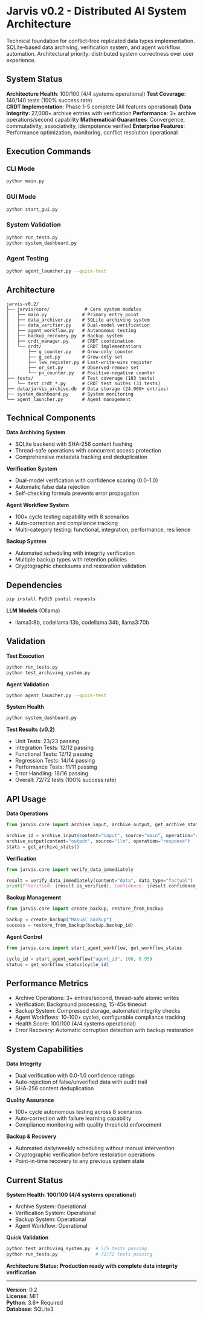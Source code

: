 # Jarvis v0.2 - Distributed AI System Architecture

Technical foundation for conflict-free replicated data types implementation. SQLite-based data archiving, verification system, and agent workflow automation. Architectural priority: distributed system correctness over user experience.

## System Status

**Architecture Health**: 100/100 (4/4 systems operational)
**Test Coverage**: 140/140 tests (100% success rate)  
**CRDT Implementation**: Phase 1-5 complete (All features operational)
**Data Integrity**: 27,000+ archive entries with verification
**Performance**: 3+ archive operations/second capability
**Mathematical Guarantees**: Convergence, commutativity, associativity, idempotence verified
**Enterprise Features**: Performance optimization, monitoring, conflict resolution operational

## Execution Commands

### CLI Mode
```bash
python main.py
```

### GUI Mode
```bash
python start_gui.py
```

### System Validation
```bash
python run_tests.py
python system_dashboard.py
```

### Agent Testing
```bash
python agent_launcher.py --quick-test
```

## Architecture

```
jarvis-v0.2/
├── jarvis/core/             # Core system modules
│   ├── main.py             # Primary entry point
│   ├── data_archiver.py    # SQLite archiving system
│   ├── data_verifier.py    # Dual-model verification
│   ├── agent_workflow.py   # Autonomous testing
│   ├── backup_recovery.py  # Backup system
│   ├── crdt_manager.py     # CRDT coordination
│   └── crdt/               # CRDT implementations
│       ├── g_counter.py    # Grow-only counter
│       ├── g_set.py        # Grow-only set
│       ├── lww_register.py # Last-write-wins register
│       ├── or_set.py       # Observed-remove set
│       └── pn_counter.py   # Positive-negative counter
├── tests/                  # Test coverage (103 tests)
│   └── test_crdt_*.py      # CRDT test suites (31 tests)
├── data/jarvis_archive.db  # Data storage (24,000+ entries)
├── system_dashboard.py     # System monitoring
└── agent_launcher.py       # Agent management
```

## Technical Components

**Data Archiving System**
- SQLite backend with SHA-256 content hashing
- Thread-safe operations with concurrent access protection
- Comprehensive metadata tracking and deduplication

**Verification System**  
- Dual-model verification with confidence scoring (0.0-1.0)
- Automatic false data rejection
- Self-checking formula prevents error propagation

**Agent Workflow System**
- 100+ cycle testing capability with 8 scenarios
- Auto-correction and compliance tracking
- Multi-category testing: functional, integration, performance, resilience

**Backup System**
- Automated scheduling with integrity verification
- Multiple backup types with retention policies
- Cryptographic checksums and restoration validation

## Dependencies

```bash
pip install PyQt5 psutil requests
```

**LLM Models** (Ollama)
- llama3:8b, codellama:13b, codellama:34b, llama3:70b

## Validation

**Test Execution**
```bash
python run_tests.py
python test_archiving_system.py
```

**Agent Validation**
```bash
python agent_launcher.py --quick-test
```

**System Health**
```bash
python system_dashboard.py
```

**Test Results (v0.2)**
- Unit Tests: 23/23 passing
- Integration Tests: 12/12 passing  
- Functional Tests: 12/12 passing
- Regression Tests: 14/14 passing
- Performance Tests: 11/11 passing
- Error Handling: 16/16 passing
- Overall: 72/72 tests (100% success rate)

## API Usage

**Data Operations**
```python
from jarvis.core import archive_input, archive_output, get_archive_stats

archive_id = archive_input(content="input", source="main", operation="query")
archive_output(content="output", source="llm", operation="response")
stats = get_archive_stats()
```

**Verification**
```python
from jarvis.core import verify_data_immediately

result = verify_data_immediately(content="data", data_type="factual")
print(f"Verified: {result.is_verified}, Confidence: {result.confidence_score}")
```

**Backup Management**
```python
from jarvis.core import create_backup, restore_from_backup

backup = create_backup("Manual backup")
success = restore_from_backup(backup.backup_id)
```

**Agent Control**
```python
from jarvis.core import start_agent_workflow, get_workflow_status

cycle_id = start_agent_workflow("agent_id", 100, 0.95)
status = get_workflow_status(cycle_id)
```

## Performance Metrics

- Archive Operations: 3+ entries/second, thread-safe atomic writes
- Verification: Background processing, 15-45s timeout
- Backup System: Compressed storage, automated integrity checks
- Agent Workflows: 10-100+ cycles, configurable compliance tracking
- Health Score: 100/100 (4/4 systems operational)
- Error Recovery: Automatic corruption detection with backup restoration

## System Capabilities

**Data Integrity**
- Dual verification with 0.0-1.0 confidence ratings
- Auto-rejection of false/unverified data with audit trail
- SHA-256 content deduplication

**Quality Assurance**
- 100+ cycle autonomous testing across 8 scenarios
- Auto-correction with failure learning capability
- Compliance monitoring with quality threshold enforcement

**Backup & Recovery**
- Automated daily/weekly scheduling without manual intervention
- Cryptographic verification before restoration operations
- Point-in-time recovery to any previous system state

## Current Status

**System Health: 100/100 (4/4 systems operational)**
- Archive System: Operational
- Verification System: Operational  
- Backup System: Operational
- Agent Workflow: Operational

**Quick Validation**
```bash
python test_archiving_system.py  # 5/5 tests passing
python run_tests.py              # 72/72 tests passing
```

**Architecture Status: Production ready with complete data integrity verification**

---

**Version**: 0.2  
**License**: MIT  
**Python**: 3.6+ Required  
**Database**: SQLite3